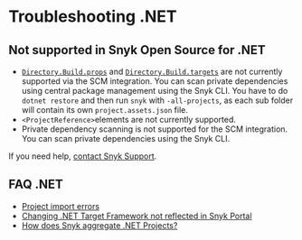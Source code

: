 # Troubleshooting .NET

## Not supported in Snyk Open Source for .NET

* [`Directory.Build.props`](https://docs.microsoft.com/en-us/visualstudio/msbuild/customize-your-build?view=vs-2022#directorybuildprops-and-directorybuildtargets) and [`Directory.Build.targets`](https://docs.microsoft.com/en-us/visualstudio/msbuild/customize-your-build?view=vs-2022#directorybuildprops-and-directorybuildtargets) are not currently supported via the SCM integration. You can scan private dependencies using central package management using the Snyk CLI. You have to do `dotnet restore` and then run `snyk` with `-all-projects`, as each sub folder will contain its own `project.assets.json` file.
* `<ProjectReference>`elements are not currently supported.
* Private dependency scanning is not supported for the SCM integration. You can scan private dependencies using the Snyk CLI.

If you need help, [contact Snyk Support](https://support.snyk.io/hc/en-us).&#x20;

## FAQ .NET

* [Project import errors](https://support.snyk.io/hc/en-us/articles/360001373118-Project-import-errors)
* [Changing .NET Target Framework not reflected in Snyk Portal](https://support.snyk.io/hc/en-us/articles/360001421457-Changing-NET-Target-Framework-not-reflected-in-Snyk-Portal)
* [How does Snyk aggregate .NET Projects?](https://support.snyk.io/hc/en-us/articles/360002941078-How-does-Snyk-aggregate-NET-Projects-)
